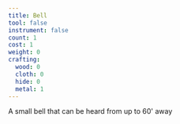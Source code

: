 ```yaml
---
title: Bell
tool: false
instrument: false
count: 1
cost: 1
weight: 0
crafting:
  wood: 0
  cloth: 0
  hide: 0
  metal: 1
---
```

A small bell that can be heard from up to 60' away
